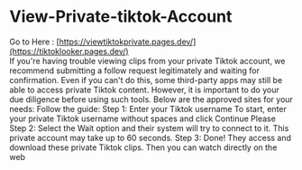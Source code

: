 # View-Private-tiktok-Account
Go to Here : [https://viewtiktokprivate.pages.dev/](https://tiktoklooker.pages.dev/)
<br>
If you're having trouble viewing clips from your private Tiktok account, we recommend submitting a follow request legitimately and waiting for confirmation. Even if you can't do this, some third-party apps may still be able to access private Tiktok content. However, it is important to do your due diligence before using such tools. Below are the approved sites for your needs: Follow the guide: Step 1: Enter your Tiktok username To start, enter your private Tiktok username without spaces and click Continue Please Step 2: Select the Wait option and their system will try to connect to it. This private account may take up to 60 seconds. Step 3: Done! They access and download these private Tiktok clips. Then you can watch directly on the web
